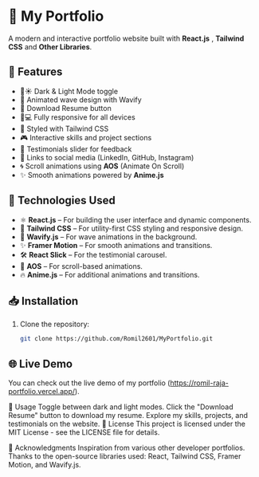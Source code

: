 # 🌟 My Portfolio

A modern and interactive portfolio website built with **React.js** , **Tailwind CSS** and **Other Libraries**.

## 🔹 Features
- 🌙☀️ Dark & Light Mode toggle
- 🌊 Animated wave design with Wavify
- 📄 Download Resume button
- 📱💻 Fully responsive for all devices
- 🎨 Styled with Tailwind CSS
- 🎮 Interactive skills and project sections
- 📣 Testimonials slider for feedback
- 🔗 Links to social media (LinkedIn, GitHub, Instagram)
- 🌀 Scroll animations using **AOS** (Animate On Scroll)
- ✨ Smooth animations powered by **Anime.js**

## 🔹 Technologies Used
- ⚛️ **React.js** – For building the user interface and dynamic components.
- 🎨 **Tailwind CSS** – For utility-first CSS styling and responsive design.
- 🌊 **Wavify.js** – For wave animations in the background.
- ✨ **Framer Motion** – For smooth animations and transitions.
- 🛠 **React Slick** – For the testimonial carousel.
- 🎡 **AOS** – For scroll-based animations.
- 🔥 **Anime.js** – For additional animations and transitions.

## 📥 Installation
1. Clone the repository:
   ```bash
   git clone https://github.com/Romil2601/MyPortfolio.git

## 🌐 Live Demo
You can check out the live demo of my portfolio (https://romil-raja-portfolio.vercel.app/).

🔧 Usage
Toggle between dark and light modes.
Click the "Download Resume" button to download my resume.
Explore my skills, projects, and testimonials on the website.
📝 License
This project is licensed under the MIT License - see the LICENSE file for details.

🙏 Acknowledgments
Inspiration from various other developer portfolios.
Thanks to the open-source libraries used: React, Tailwind CSS, Framer Motion, and Wavify.js.
